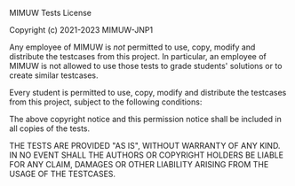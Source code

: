 MIMUW Tests License

Copyright (c) 2021-2023 MIMUW-JNP1

Any employee of MIMUW is *not* permitted to use, copy, modify and distribute
the testcases from this project.
In particular, an employee of MIMUW is not allowed to use those tests
to grade students' solutions or to create similar testcases.

Every student is permitted to use, copy, modify and distribute
the testcases from this project, subject to the following conditions:

The above copyright notice and this permission notice shall be included in all
copies of the tests.

THE TESTS ARE PROVIDED "AS IS", WITHOUT WARRANTY OF ANY KIND.
IN NO EVENT SHALL THE AUTHORS OR COPYRIGHT HOLDERS BE LIABLE FOR ANY CLAIM, 
DAMAGES OR OTHER LIABILITY ARISING FROM THE USAGE OF THE TESTCASES.
